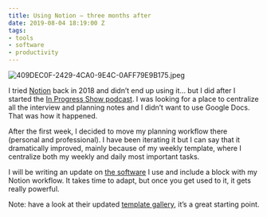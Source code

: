 ```yaml
---
title: Using Notion — three months after
date: 2019-08-04 18:19:00 Z
tags:
- tools
- software
- productivity
---
```


![409DEC0F-2429-4CA0-9E4C-0AFF79E9B175.jpeg](/uploads/409DEC0F-2429-4CA0-9E4C-0AFF79E9B175.jpeg)

I tried [Notion](https://notion.so) back in 2018 and didn’t end up using it... but I did after I started the [In Progress Show podcast](https://fjaguero.com/posts/how-i-run-in-progress-podcast). I was looking for a place to centralize all the interview and planning notes and I didn’t want to use Google Docs. That was how it happened.

After the first week, I decided to move my planning workflow there (personal and professional). I have been iterating it but I can say that it dramatically improved, mainly because of my weekly template, where I centralize both my weekly and daily most important tasks.

I will be writing an update on [the software](https://fjaguero.com/posts/the-software-i-use-to-focus-stay-productive-and-avoid-stress/) I use and include a block with my Notion workflow. It takes time to adapt, but once you get used to it, it gets really powerful.

Note: have a look at their updated [template gallery](https://www.notion.so/Notion-Template-Gallery-181e961aeb5c4ee6915307c0dfd5156d), it’s a great starting point.